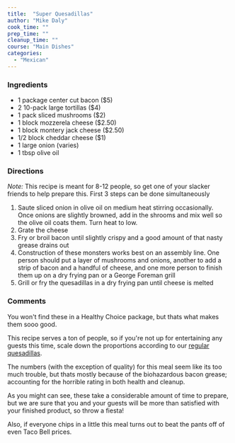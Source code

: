 ```yaml
---
title:  "Super Quesadillas"
author: "Mike Daly"
cook_time: ""
prep_time: ""
cleanup_time: ""
course: "Main Dishes"
categories: 
  - "Mexican"
---
```

### Ingredients

* 1 package center cut bacon ($5)
* 2 10-pack large tortillas ($4)
* 1 pack sliced mushrooms ($2)
* 1 block mozzerela cheese ($2.50)
* 1 block montery jack cheese ($2.50)
* 1/2 block cheddar cheese ($1)
* 1 large onion (varies)
* 1 tbsp olive oil

### Directions

*Note:* This recipe is meant for 8-12 people, so get one of your slacker friends to help prepare this. First 3 steps can be done simultaneously

1. Saute sliced onion in olive oil on medium heat stirring occasionally. Once onions are slightly browned, add in the shrooms and mix well so the olive oil coats them. Turn heat to low.
1. Grate the cheese
1. Fry or broil bacon until slightly crispy and a good amount of that nasty grease drains out
1. Construction of these monsters works best on an assembly line. One person should put a layer of mushrooms and onions, another to add a strip of bacon and a handful of cheese, and one more person to finish them up on a dry frying pan or a George Foreman grill
1. Grill or fry the quesadillas in a dry frying pan until cheese is melted

### Comments

You won't find these in a Healthy Choice package, but thats what makes them sooo good.

 This recipe serves a ton of people, so if you're not up for entertaining any guests this time, scale down the proportions according to our [regular quesadillas](/recipes/quesadillas.html).

 The numbers (with the exception of quality) for this meal seem like its too much trouble, but thats mostly because of the biohazardous bacon grease; accounting for the horrible rating in both health and cleanup.

 As you might can see, these take a considerable amount of time to prepare, but we are sure that you and your guests will be more than satisfied with your finished product, so throw a fiesta!

 Also, if everyone chips in a little this meal turns out to beat the pants off of even Taco Bell prices.